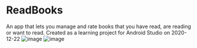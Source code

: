 # ReadBooks
An app that lets you manage and rate books that you have read, are reading or want to read. Created as a learning project for Android Studio on 2020-12-22
![image](https://user-images.githubusercontent.com/73123760/233969960-1e4a2096-25bd-42fc-ba72-037931af0e81.png)
![image](https://user-images.githubusercontent.com/73123760/233970110-5e39c211-ce93-4405-9600-4079b2d96371.png)
